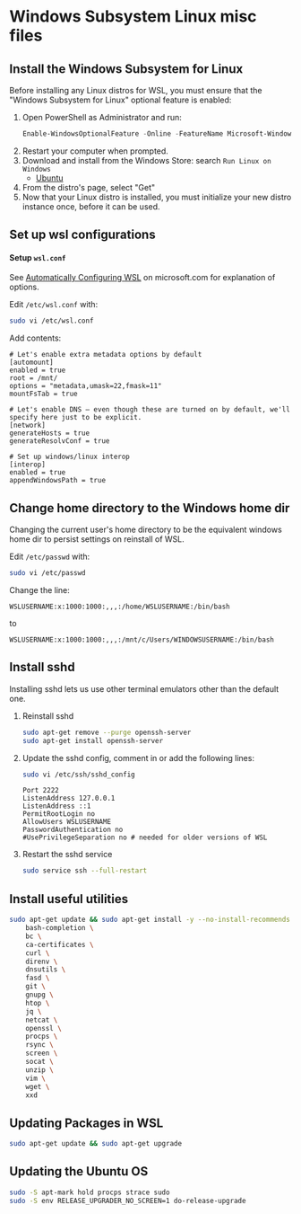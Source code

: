 # Windows Subsystem Linux misc files

## Install the Windows Subsystem for Linux

Before installing any Linux distros for WSL, you must ensure that the "Windows Subsystem for Linux" optional feature is enabled:

1. Open PowerShell as Administrator and run:
    ```powershell
    Enable-WindowsOptionalFeature -Online -FeatureName Microsoft-Windows-Subsystem-Linux
    ```
1. Restart your computer when prompted.
1. Download and install from the Windows Store: search `Run Linux on Windows`
    - [Ubuntu](https://www.microsoft.com/store/p/ubuntu/9nblggh4msv6)
1. From the distro's page, select "Get"
1. Now that your Linux distro is installed, you must initialize your new distro instance once, before it can be used.

## Set up wsl configurations

#### Setup `wsl.conf`

See [Automatically Configuring WSL](https://blogs.msdn.microsoft.com/commandline/2018/02/07/automatically-configuring-wsl/) on microsoft.com for explanation of options.

Edit `/etc/wsl.conf` with:
 
```bash
sudo vi /etc/wsl.conf
```

Add contents:

```text
# Let's enable extra metadata options by default
[automount]
enabled = true
root = /mnt/
options = "metadata,umask=22,fmask=11"
mountFsTab = true

# Let's enable DNS – even though these are turned on by default, we'll specify here just to be explicit.
[network]
generateHosts = true
generateResolvConf = true

# Set up windows/linux interop
[interop]
enabled = true
appendWindowsPath = true
```

## Change home directory to the Windows home dir

Changing the current user's home directory to be the equivalent windows home dir to persist settings on reinstall of WSL.

Edit `/etc/passwd` with:

```bash
sudo vi /etc/passwd
```

Change the line:

```text
WSLUSERNAME:x:1000:1000:,,,:/home/WSLUSERNAME:/bin/bash
```

to

```text
WSLUSERNAME:x:1000:1000:,,,:/mnt/c/Users/WINDOWSUSERNAME:/bin/bash
```

## Install sshd

Installing sshd lets us use other terminal emulators other than the default one.

1. Reinstall sshd

    ```bash
    sudo apt-get remove --purge openssh-server
    sudo apt-get install openssh-server
    ```
    
1. Update the sshd config, comment in or add the following lines:

    ```bash
    sudo vi /etc/ssh/sshd_config 
    ```
    
    ```text
    Port 2222
    ListenAddress 127.0.0.1
    ListenAddress ::1
    PermitRootLogin no
    AllowUsers WSLUSERNAME
    PasswordAuthentication no
    #UsePrivilegeSeparation no # needed for older versions of WSL
    ```

1. Restart the sshd service

    ```bash
    sudo service ssh --full-restart
    ```

## Install useful utilities

```bash
sudo apt-get update && sudo apt-get install -y --no-install-recommends \
    bash-completion \
    bc \
    ca-certificates \
    curl \
    direnv \
    dnsutils \
    fasd \
    git \
    gnupg \
    htop \
    jq \
    netcat \
    openssl \
    procps \
    rsync \
    screen \
    socat \
    unzip \
    vim \
    wget \
    xxd
```

## Updating Packages in WSL

```bash
sudo apt-get update && sudo apt-get upgrade
```

## Updating the Ubuntu OS

```bash
sudo -S apt-mark hold procps strace sudo
sudo -S env RELEASE_UPGRADER_NO_SCREEN=1 do-release-upgrade
```
